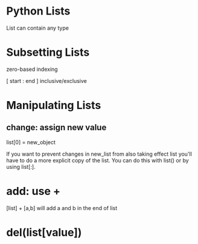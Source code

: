# Python Lists

List can contain any type

# Subsetting Lists

zero-based indexing

[ start : end ] inclusive/exclusive

# Manipulating Lists

## change: assign new value

list[0] = new_object

If you want to prevent changes in new_list from also taking effect list
you'll have to do a more explicit copy of the list.
You can do this with list() or by using list[:].

# add: use +

[list] + [a,b] will add a and b in the end of list

# del(list[value])



